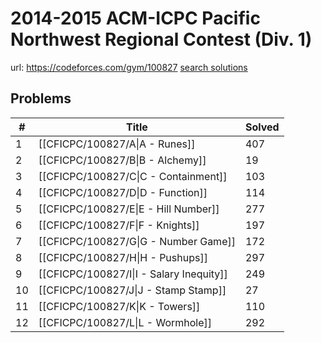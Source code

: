 # 2014-2015 ACM-ICPC Pacific Northwest Regional Contest (Div. 1)

url: https://codeforces.com/gym/100827
[search solutions](https://www.google.com/search?q=Solution+OR+題解+2014-2015+ACM-ICPC+Pacific+Northwest+Regional+Contest+(Div.+1))

## Problems

| # | Title | Solved |
| --- | --- | --- |
|1|[[CFICPC/100827/A\|A - Runes]]|407|
|2|[[CFICPC/100827/B\|B - Alchemy]]|19|
|3|[[CFICPC/100827/C\|C - Containment]]|103|
|4|[[CFICPC/100827/D\|D - Function]]|114|
|5|[[CFICPC/100827/E\|E - Hill Number]]|277|
|6|[[CFICPC/100827/F\|F - Knights]]|197|
|7|[[CFICPC/100827/G\|G - Number Game]]|172|
|8|[[CFICPC/100827/H\|H - Pushups]]|297|
|9|[[CFICPC/100827/I\|I - Salary Inequity]]|249|
|10|[[CFICPC/100827/J\|J - Stamp Stamp]]|27|
|11|[[CFICPC/100827/K\|K - Towers]]|110|
|12|[[CFICPC/100827/L\|L - Wormhole]]|292|
